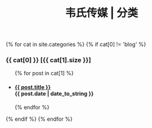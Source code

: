 ﻿---
layout: default
title: "韦氏传媒 | 分类"
---
{% for cat in site.categories %} 
{% if cat[0] != 'blog' %} 
<a name="{{ cat[0] }}" style="position: relative; top: -60px; display: block; height: 0; overflow: hidden;"></a>
<h3>{{ cat[0] }} [{{ cat[1].size }}]</h3> 
<ul class="list-unstyled">
{% for post in cat[1] %} 
   <li>
     <h4>
       <a href="{{ post.url }}">{{ post.title }}</a>
       <div class="post-date"><span class="glyphicon glyphicon-time"></span> {{ post.date | date_to_string }} </div>
     </h4>
    </li>   
  {% endfor %}	     
</ul>
{% endif %} 
{% endfor %} 
  
  


